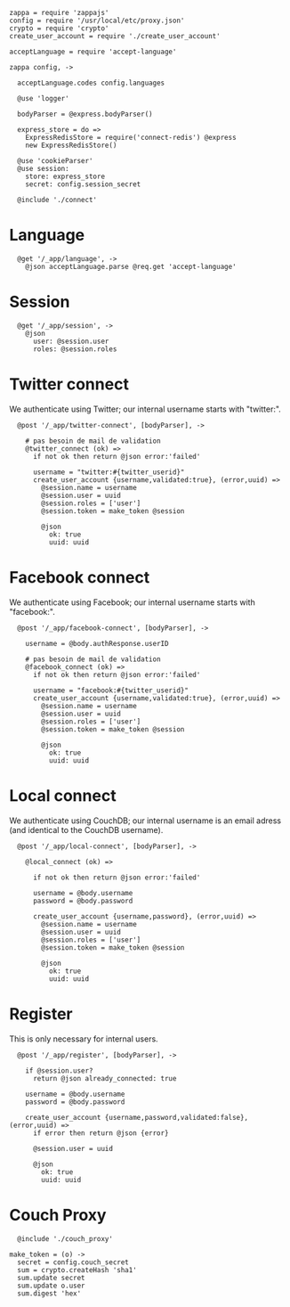     zappa = require 'zappajs'
    config = require '/usr/local/etc/proxy.json'
    crypto = require 'crypto'
    create_user_account = require './create_user_account'

    acceptLanguage = require 'accept-language'

    zappa config, ->

      acceptLanguage.codes config.languages

      @use 'logger'

      bodyParser = @express.bodyParser()

      express_store = do =>
        ExpressRedisStore = require('connect-redis') @express
        new ExpressRedisStore()

      @use 'cookieParser'
      @use session:
        store: express_store
        secret: config.session_secret

      @include './connect'

Language
========

      @get '/_app/language', ->
        @json acceptLanguage.parse @req.get 'accept-language'

Session
=======

      @get '/_app/session', ->
        @json
          user: @session.user
          roles: @session.roles

Twitter connect
===============

We authenticate using Twitter; our internal username starts with "twitter:".

      @post '/_app/twitter-connect', [bodyParser], ->

        # pas besoin de mail de validation
        @twitter_connect (ok) =>
          if not ok then return @json error:'failed'

          username = "twitter:#{twitter_userid}"
          create_user_account {username,validated:true}, (error,uuid) =>
            @session.name = username
            @session.user = uuid
            @session.roles = ['user']
            @session.token = make_token @session

            @json
              ok: true
              uuid: uuid

Facebook connect
================

We authenticate using Facebook; our internal username starts with "facebook:".

      @post '/_app/facebook-connect', [bodyParser], ->

        username = @body.authResponse.userID

        # pas besoin de mail de validation
        @facebook_connect (ok) =>
          if not ok then return @json error:'failed'

          username = "facebook:#{twitter_userid}"
          create_user_account {username,validated:true}, (error,uuid) =>
            @session.name = username
            @session.user = uuid
            @session.roles = ['user']
            @session.token = make_token @session

            @json
              ok: true
              uuid: uuid

Local connect
=============

We authenticate using CouchDB; our internal username is an email adress (and identical to the CouchDB username).

      @post '/_app/local-connect', [bodyParser], ->

        @local_connect (ok) =>

          if not ok then return @json error:'failed'

          username = @body.username
          password = @body.password

          create_user_account {username,password}, (error,uuid) =>
            @session.name = username
            @session.user = uuid
            @session.roles = ['user']
            @session.token = make_token @session

            @json
              ok: true
              uuid: uuid

Register
========

This is only necessary for internal users.

      @post '/_app/register', [bodyParser], ->

        if @session.user?
          return @json already_connected: true

        username = @body.username
        password = @body.password

        create_user_account {username,password,validated:false}, (error,uuid) =>
          if error then return @json {error}

          @session.user = uuid

          @json
            ok: true
            uuid: uuid

Couch Proxy
===========

      @include './couch_proxy'

    make_token = (o) ->
      secret = config.couch_secret
      sum = crypto.createHash 'sha1'
      sum.update secret
      sum.update o.user
      sum.digest 'hex'
